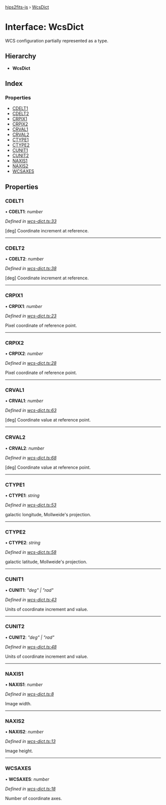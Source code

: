 [hips2fits-js](https://github.com/lloydevans/hips2fits-js/blob/master/docs/md/README.md) › [WcsDict](https://github.com/lloydevans/hips2fits-js/blob/master/docs/md/interfaces/wcsdict.md)

# Interface: WcsDict

WCS configuration partially represented as a type.

## Hierarchy

* **WcsDict**

## Index

### Properties

* [CDELT1](https://github.com/lloydevans/hips2fits-js/blob/master/docs/md/interfaces/wcsdict.md#cdelt1)
* [CDELT2](https://github.com/lloydevans/hips2fits-js/blob/master/docs/md/interfaces/wcsdict.md#cdelt2)
* [CRPIX1](https://github.com/lloydevans/hips2fits-js/blob/master/docs/md/interfaces/wcsdict.md#crpix1)
* [CRPIX2](https://github.com/lloydevans/hips2fits-js/blob/master/docs/md/interfaces/wcsdict.md#crpix2)
* [CRVAL1](https://github.com/lloydevans/hips2fits-js/blob/master/docs/md/interfaces/wcsdict.md#crval1)
* [CRVAL2](https://github.com/lloydevans/hips2fits-js/blob/master/docs/md/interfaces/wcsdict.md#crval2)
* [CTYPE1](https://github.com/lloydevans/hips2fits-js/blob/master/docs/md/interfaces/wcsdict.md#ctype1)
* [CTYPE2](https://github.com/lloydevans/hips2fits-js/blob/master/docs/md/interfaces/wcsdict.md#ctype2)
* [CUNIT1](https://github.com/lloydevans/hips2fits-js/blob/master/docs/md/interfaces/wcsdict.md#cunit1)
* [CUNIT2](https://github.com/lloydevans/hips2fits-js/blob/master/docs/md/interfaces/wcsdict.md#cunit2)
* [NAXIS1](https://github.com/lloydevans/hips2fits-js/blob/master/docs/md/interfaces/wcsdict.md#naxis1)
* [NAXIS2](https://github.com/lloydevans/hips2fits-js/blob/master/docs/md/interfaces/wcsdict.md#naxis2)
* [WCSAXES](https://github.com/lloydevans/hips2fits-js/blob/master/docs/md/interfaces/wcsdict.md#wcsaxes)

## Properties

###  CDELT1

• **CDELT1**: *number*

*Defined in [wcs-dict.ts:33](https://github.com/lloydevans/node-hips2fits/blob/6627b8c/src/wcs-dict.ts#L33)*

[deg] Coordinate increment at reference.

___

###  CDELT2

• **CDELT2**: *number*

*Defined in [wcs-dict.ts:38](https://github.com/lloydevans/node-hips2fits/blob/6627b8c/src/wcs-dict.ts#L38)*

[deg] Coordinate increment at reference.

___

###  CRPIX1

• **CRPIX1**: *number*

*Defined in [wcs-dict.ts:23](https://github.com/lloydevans/node-hips2fits/blob/6627b8c/src/wcs-dict.ts#L23)*

Pixel coordinate of reference point.

___

###  CRPIX2

• **CRPIX2**: *number*

*Defined in [wcs-dict.ts:28](https://github.com/lloydevans/node-hips2fits/blob/6627b8c/src/wcs-dict.ts#L28)*

Pixel coordinate of reference point.

___

###  CRVAL1

• **CRVAL1**: *number*

*Defined in [wcs-dict.ts:63](https://github.com/lloydevans/node-hips2fits/blob/6627b8c/src/wcs-dict.ts#L63)*

[deg] Coordinate value at reference point.

___

###  CRVAL2

• **CRVAL2**: *number*

*Defined in [wcs-dict.ts:68](https://github.com/lloydevans/node-hips2fits/blob/6627b8c/src/wcs-dict.ts#L68)*

[deg] Coordinate value at reference point.

___

###  CTYPE1

• **CTYPE1**: *string*

*Defined in [wcs-dict.ts:53](https://github.com/lloydevans/node-hips2fits/blob/6627b8c/src/wcs-dict.ts#L53)*

galactic longitude, Mollweide's projection.

___

###  CTYPE2

• **CTYPE2**: *string*

*Defined in [wcs-dict.ts:58](https://github.com/lloydevans/node-hips2fits/blob/6627b8c/src/wcs-dict.ts#L58)*

galactic latitude, Mollweide's projection.

___

###  CUNIT1

• **CUNIT1**: *"deg" | "rad"*

*Defined in [wcs-dict.ts:43](https://github.com/lloydevans/node-hips2fits/blob/6627b8c/src/wcs-dict.ts#L43)*

Units of coordinate increment and value.

___

###  CUNIT2

• **CUNIT2**: *"deg" | "rad"*

*Defined in [wcs-dict.ts:48](https://github.com/lloydevans/node-hips2fits/blob/6627b8c/src/wcs-dict.ts#L48)*

Units of coordinate increment and value.

___

###  NAXIS1

• **NAXIS1**: *number*

*Defined in [wcs-dict.ts:8](https://github.com/lloydevans/node-hips2fits/blob/6627b8c/src/wcs-dict.ts#L8)*

Image width.

___

###  NAXIS2

• **NAXIS2**: *number*

*Defined in [wcs-dict.ts:13](https://github.com/lloydevans/node-hips2fits/blob/6627b8c/src/wcs-dict.ts#L13)*

Image height.

___

###  WCSAXES

• **WCSAXES**: *number*

*Defined in [wcs-dict.ts:18](https://github.com/lloydevans/node-hips2fits/blob/6627b8c/src/wcs-dict.ts#L18)*

Number of coordinate axes.
